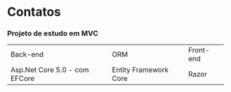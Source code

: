 <h1>Contatos</h1>
<h3> Projeto de estudo em MVC</h3>
<table>
  <tr>
    <td>Back-end</td>
    <td>ORM</td>
    <td>Front-end</td>
  </tr>
  <tr>
    <td>Asp.Net Core 5.0 - com EFCore</td>
    <td>Entity Framework Core</td>
    <td>Razor</td>
  </tr>
</table>



